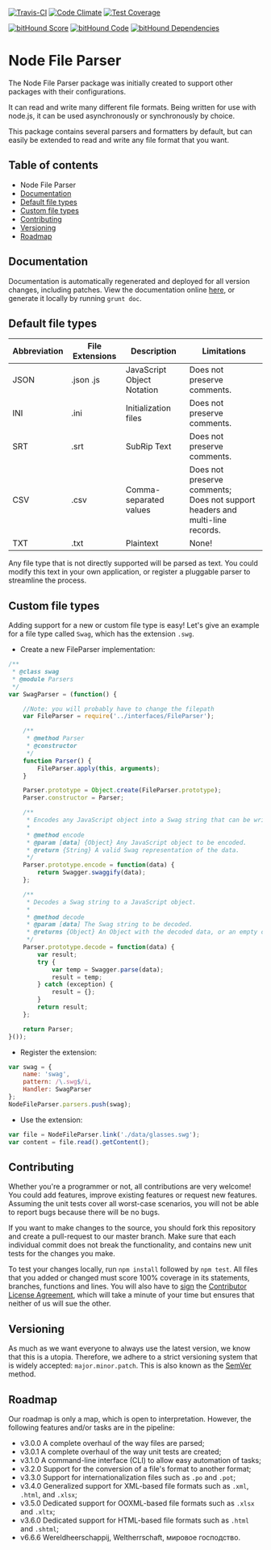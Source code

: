 [![Travis-CI](https://travis-ci.org/Skelware/node-file-parser.svg?branch=master)](https://travis-ci.org/Skelware/node-file-parser) [![Code Climate](https://codeclimate.com/github/Skelware/node-file-parser/badges/gpa.svg)](https://codeclimate.com/github/Skelware/node-file-parser/issues) [![Test Coverage](https://codeclimate.com/github/Skelware/node-file-parser/badges/coverage.svg)](https://codeclimate.com/github/Skelware/node-file-parser/coverage)

[![bitHound Score](https://www.bithound.io/github/Skelware/node-file-parser/badges/score.svg)](https://www.bithound.io/github/Skelware/node-file-parser) [![bitHound Code](https://www.bithound.io/github/Skelware/node-file-parser/badges/code.svg)](https://www.bithound.io/github/Skelware/node-file-parser) [![bitHound Dependencies](https://www.bithound.io/github/Skelware/node-file-parser/badges/dependencies.svg)](https://www.bithound.io/github/Skelware/node-file-parser/master/dependencies/npm)

# Node File Parser

The Node File Parser package was initially created to support other packages with their configurations.

It can read and write many different file formats. Being written for use with node.js, it can be used asynchronously or synchronously by choice.

This package contains several parsers and formatters by default, but can easily be extended to read and write any file format that you want.

## Table of contents
* Node File Parser
 * [Documentation](#documentation)
 * [Default file types](#default-file-types)
 * [Custom file types](#custom-file-types)
 * [Contributing](#contributing)
 * [Versioning](#versioning)
 * [Roadmap](#roadmap)

## Documentation
Documentation is automatically regenerated and deployed for all version changes, including patches. View the documentation online [here](http://skelware.github.io/node-file-parser/), or generate it locally by running `grunt doc`.

## Default file types
Abbreviation | File Extensions | Description | Limitations
--- | --- | --- | ---
JSON | .json .js| JavaScript Object Notation | Does not preserve comments.
INI | .ini | Initialization files | Does not preserve comments.
SRT | .srt | SubRip Text | Does not preserve comments.
CSV | .csv | Comma-separated values | Does not preserve comments; <br />Does not support headers and multi-line records.
TXT | .txt | Plaintext | None!

Any file type that is not directly supported will be parsed as text. You could modify this text in your own application, or register a pluggable parser to streamline the process.

## Custom file types
Adding support for a new or custom file type is easy! Let's give an example for a file type called `Swag`, which has the extension `.swg`.

* Create a new FileParser implementation:
```javascript
/**
 * @class swag
 * @module Parsers
 */
var SwagParser = (function() {

    //Note: you will probably have to change the filepath
    var FileParser = require('../interfaces/FileParser');

    /**
     * @method Parser
     * @constructor
     */
    function Parser() {
        FileParser.apply(this, arguments);
    }

    Parser.prototype = Object.create(FileParser.prototype);
    Parser.constructor = Parser;

    /**
     * Encodes any JavaScript object into a Swag string that can be written to a file.
     *
     * @method encode
     * @param [data] {Object} Any JavaScript object to be encoded.
     * @return {String} A valid Swag representation of the data.
     */
    Parser.prototype.encode = function(data) {
        return Swagger.swaggify(data);
    };

    /**
     * Decodes a Swag string to a JavaScript object.
     *
     * @method decode
     * @param [data] The Swag string to be decoded.
     * @returns {Object} An Object with the decoded data, or an empty object if something went wrong.
     */
    Parser.prototype.decode = function(data) {
        var result;
        try {
            var temp = Swagger.parse(data);
            result = temp;
        } catch (exception) {
            result = {};
        }
        return result;
    };

    return Parser;
}());
```

* Register the extension:
```javascript
var swag = {
    name: 'swag',
    pattern: /\.swg$/i,
    Handler: SwagParser
};
NodeFileParser.parsers.push(swag);
```

* Use the extension:
```javascript
var file = NodeFileParser.link('./data/glasses.swg');
var content = file.read().getContent();
```

## Contributing
Whether you're a programmer or not, all contributions are very welcome! You could add features, improve existing features or request new features. Assuming the unit tests cover all worst-case scenarios, you will not be able to report bugs because there will be no bugs.

If you want to make changes to the source, you should fork this repository and create a pull-request to our master branch. Make sure that each individual commit does not break the functionality, and contains new unit tests for the changes you make.

To test your changes locally, run `npm install` followed by `npm test`. All files that you added or changed must score 100% coverage in its statements, branches, functions and lines. You will also have to [sign](https://www.clahub.com/agreements/Skelware/node-file-parser) the [Contributor License Agreement](https://www.clahub.com/pages/why_cla), which will take a minute of your time but ensures that neither of us will sue the other.

## Versioning
As much as we want everyone to always use the latest version, we know that this is a utopia. Therefore, we adhere to a strict versioning system that is widely accepted: `major.minor.patch`. This is also known as the [SemVer](http://semver.org/spec/v2.0.0.html) method.

## Roadmap
Our roadmap is only a map, which is open to interpretation. However, the following features and/or tasks are in the pipeline:
* v3.0.0 A complete overhaul of the way files are parsed;
* v3.0.1 A complete overhaul of the way unit tests are created;
* v3.1.0 A command-line interface (CLI) to allow easy automation of tasks;
* v3.2.0 Support for the conversion of a file's format to another format;
* v3.3.0 Support for internationalization files such as `.po` and `.pot`;
* v3.4.0 Generalized support for XML-based file formats such as `.xml`, `.html`, and `.xlsx`;
* v3.5.0 Dedicated support for OOXML-based file formats such as `.xlsx` and `.xltx`;
* v3.6.0 Dedicated support for HTML-based file formats such as `.html` and `.shtml`;
* v6.6.6 Wereldheerschappij, Weltherrschaft, мировое господство.
